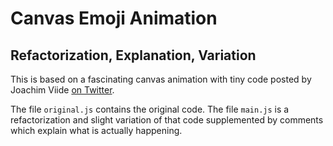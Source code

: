 # Canvas Emoji Animation
## Refactorization, Explanation, Variation

This is based on a fascinating canvas animation with tiny code posted by Joachim Viide [on Twitter](https://twitter.com/jviide/status/1574061206964412417).

The file `original.js` contains the original code. The file `main.js` is a refactorization and slight variation of that code supplemented by comments which explain what is actually happening.